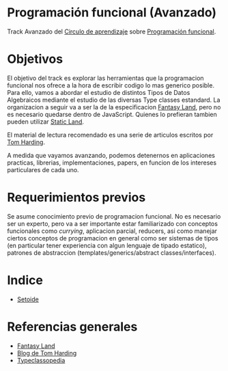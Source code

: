# Programación funcional (Avanzado)

Track Avanzado del [Circulo de aprendizaje](https://github.com/circulo-aprendizaje/organizacion) sobre [Programación funcional](https://github.com/circulo-aprendizaje/programacion-funcional).

# Objetivos

El objetivo del track es explorar las herramientas que la programacion funcional nos ofrece a la hora de escribir codigo lo mas generico posible. Para ello, vamos a abordar el estudio de distintos Tipos de Datos Algebraicos mediante el estudio de las diversas Type classes estandard. La organizacion a seguir va a ser la de la especificacion [Fantasy Land](https://github.com/fantasyland/fantasy-land), pero no es necesario quedarse dentro de JavaScript. Quienes lo prefieran tambien pueden utilizar [Static Land](https://github.com/rpominov/static-land/blob/master/docs/spec.md).

El material de lectura recomendado es una serie de articulos escritos por [Tom Harding](http://www.tomharding.me/).

A medida que vayamos avanzando, podemos detenernos en aplicaciones practicas, librerias, implementaciones, papers, en funcion de los intereses particulares de cada uno.

# Requerimientos previos

Se asume conocimiento previo de programacion funcional. No es necesario ser un experto, pero va a ser importante estar familiarizado con conceptos funcionales como _currying_, aplicacion parcial, reducers, asi como manejar ciertos conceptos de programacion en general como ser sistemas de tipos (en particular tener experiencia con algun lenguaje de tipado estatico), patrones de abstraccion (templates/generics/abstract classes/interfaces).

# Indice

* [Setoide](https://github.com/circulo-aprendizaje/programacion-funcional/tree/master/avanzado/01-setoide)

# Referencias generales

* [Fantasy Land](https://github.com/fantasyland/fantasy-land)
* [Blog de Tom Harding](http://www.tomharding.me/)
* [Typeclassopedia](https://wiki.haskell.org/Typeclassopedia)